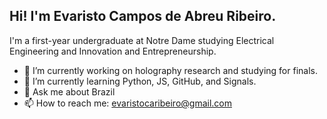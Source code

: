 ## Hi! I'm Evaristo Campos de Abreu Ribeiro.

I'm a first-year undergraduate at Notre Dame studying Electrical Engineering and Innovation and Entrepreneurship.

- 🔭 I’m currently working on holography research and studying for finals.
- 🌱 I’m currently learning Python, JS, GitHub, and Signals.
- 💬 Ask me about Brazil
- 📫 How to reach me: evaristocaribeiro@gmail.com
